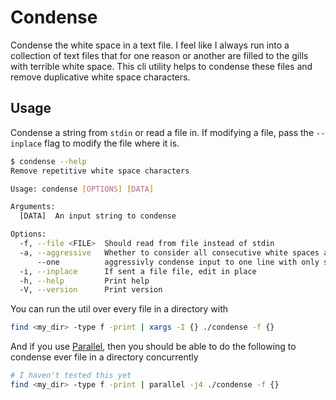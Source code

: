 # Condense
Condense the white space in a text file.
I feel like I always run into a collection of text files that for one reason or another are filled to the gills 
with terrible white space.
This cli utility helps to condense these files and remove duplicative white space characters. 

## Usage
Condense a string from `stdin` or read a file in.
If modifying a file, pass the `--inplace` flag to modify the file where it is.

```bash
$ condense --help
Remove repetitive white space characters

Usage: condense [OPTIONS] [DATA]

Arguments:
  [DATA]  An input string to condense

Options:
  -f, --file <FILE>  Should read from file instead of stdin
  -a, --aggressive   Whether to consider all consecutive white spaces as duplicates
      --one          aggressivly condense input to one line with only single spaces
  -i, --inplace      If sent a file file, edit in place
  -h, --help         Print help
  -V, --version      Print version
```
You can run the util over every file in a directory with

```bash
find <my_dir> -type f -print | xargs -I {} ./condense -f {}
```

And if you use [Parallel](https://www.gnu.org/software/parallel/), then you should be able to 
do the following to condense ever file in a directory concurrently

```bash
# I haven't tested this yet
find <my_dir> -type f -print | parallel -j4 ./condense -f {}
```
